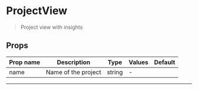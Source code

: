 # ProjectView

> Project view with insights

## Props

| Prop name | Description         | Type   | Values | Default |
| --------- | ------------------- | ------ | ------ | ------- |
| name      | Name of the project | string | -      |         |

---
